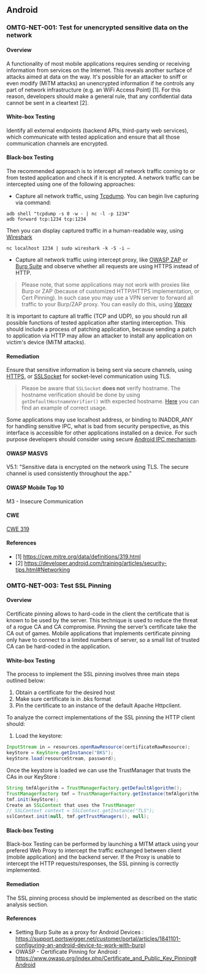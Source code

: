 ## Android

### <a name="[OMTG-NET-001]"></a>OMTG-NET-001: Test for unencrypted sensitive data on the network

#### Overview

A functionality of most mobile applications requires sending or receiving information from services on the Internet. This reveals another surface of attacks aimed at data on the way. It's possible for an attacker to sniff or even modify (MiTM attacks) an unencrypted information if he controls any part of network infrastructure (e.g. an WiFi Access Point) [1]. For this reason, developers should make a general rule, that any confidential data cannot be sent in a cleartext [2].

#### White-box Testing

Identify all external endpoints (backend APIs, third-party web services), which communicate with tested application and ensure that all those communication channels are encrypted.

#### Black-box Testing

The recommended approach is to intercept all network traffic coming to or from tested application and check if it is encrypted. A network traffic can be intercepted using one of the following approaches:

* Capture all network traffic, using [Tcpdump]. You can begin live capturing via command:
```
adb shell "tcpdump -s 0 -w - | nc -l -p 1234"
adb forward tcp:1234 tcp:1234
```

Then you can display captured traffic in a human-readable way, using [Wireshark]
```
nc localhost 1234 | sudo wireshark -k -S -i –
```

* Capture all network traffic using intercept proxy, like [OWASP ZAP] or [Burp Suite] and observe whether all requests are using HTTPS instead of HTTP.

> Please note, that some applications may not work with proxies like Burp or ZAP (because of customized HTTP/HTTPS implementation, or Cert Pinning). In such case you may use a VPN server to forward all traffic to your Burp/ZAP proxy. You can easily do this, using [Vproxy]

It is important to capture all traffic (TCP and UDP), so you should run all possible functions of tested application after starting interception. This should include a process of patching application, because sending a patch to application via HTTP may allow an attacker to install any application on victim's device (MiTM attacks).

#### Remediation

Ensure that sensitive information is being sent via secure channels, using [HTTPS], or [SSLSocket] for socket-level communication using TLS.

> Please be aware that `SSLSocket` **does not** verify hostname. The hostname verification should be done by using `getDefaultHostnameVerifier()` with expected hostname. [Here] you can find an example of correct usage.

Some applications may use localhost address, or binding to INADDR_ANY for handling sensitive IPC, what is bad from security perspective, as this interface is accessible for other applications installed on a device. For such purpose developers should consider using secure [Android IPC mechanism].

#### OWASP MASVS

V5.1: "Sensitive data is encrypted on the network using TLS. The secure channel is used consistently throughout the app."

#### OWASP Mobile Top 10

M3 - Insecure Communication

#### CWE

[CWE 319]

#### References

- [1] https://cwe.mitre.org/data/definitions/319.html
- [2] https://developer.android.com/training/articles/security-tips.html#Networking


[Tcpdump]: http://www.androidtcpdump.com/
[Wireshark]: https://www.wireshark.org/download.html
[OWASP ZAP]: https://security.secure.force.com/security/tools/webapp/zapandroidsetup
[Burp Suite]: https://support.portswigger.net/customer/portal/articles/1841101-configuring-an-android-device-to-work-with-burp
[HTTPS]: https://developer.android.com/reference/javax/net/ssl/HttpsURLConnection.html
[SSLSocket]: https://developer.android.com/reference/javax/net/ssl/SSLSocket.html
[Android IPC mechanism]: https://developer.android.com/reference/android/app/Service.html
[CWE 319]: https://cwe.mitre.org/data/definitions/319.html
[Vproxy]: https://github.com/B4rD4k/Vproxy
[Here]: https://developer.android.com/training/articles/security-ssl.html#WarningsSslSocket


### <a name="OMTG-NET-003"></a>OMTG-NET-003: Test SSL Pinning

#### Overview

Certificate pinning allows to hard-code in the client the certificate that is known to be used by the server. This technique is used to reduce the threat of a rogue CA and CA compromise. Pinning the server’s certificate take the CA out of games. Mobile applications that implements certificate pinning only have to connect to a limited numbers of server, so a small list of trusted CA can be hard-coded in the application.

#### White-box Testing

The process to implement the SSL pinning involves three main steps outlined below:

1. Obtain a certificate for the desired host
1. Make sure certificate is in .bks format
1. Pin the certificate to an instance of the default Apache Httpclient.

To analyze the correct implementations of the SSL pinning the HTTP client should:

1. Load the keystore:

```java
InputStream in = resources.openRawResource(certificateRawResource);
keyStore = KeyStore.getInstance("BKS");
keyStore.load(resourceStream, password);
```

Once the keystore is loaded we can use the TrustManager that trusts the CAs in our KeyStore :

```java
String tmfAlgorithm = TrustManagerFactory.getDefaultAlgorithm();
TrustManagerFactory tmf = TrustManagerFactory.getInstance(tmfAlgorithm);
tmf.init(keyStore);
Create an SSLContext that uses the TrustManager
// SSLContext context = SSLContext.getInstance("TLS");
sslContext.init(null, tmf.getTrustManagers(), null);
```

#### Black-box Testing

Black-box Testing can be performed by launching a MITM attack using your prefered Web Proxy to intercept the traffic exchanged between client (mobile application) and the backend server. If the Proxy is unable to intercept the HTTP requests/responses, the SSL pinning is correctly implemented.

#### Remediation

The SSL pinning process should be implemented as described on the static analysis section.

#### References

- Setting Burp Suite as a proxy for Android Devices : https://support.portswigger.net/customer/portal/articles/1841101-configuring-an-android-device-to-work-with-burp)
- OWASP - Certificate Pinning for Android :  https://www.owasp.org/index.php/Certificate_and_Public_Key_Pinning#Android
